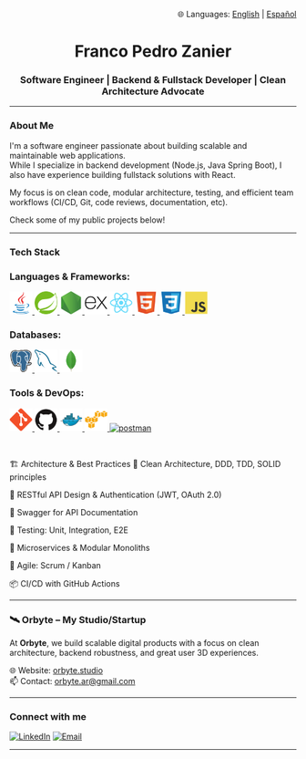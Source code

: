 <p align="right">
🌐 Languages: <a href="/README.md">English</a> | <a href="/README.es.md">Español</a>
</p>


<h1 align="center">Franco Pedro Zanier</h1>
<h3 align="center">Software Engineer | Backend & Fullstack Developer | Clean Architecture Advocate</h3>

---

###  About Me

I'm a software engineer passionate about building scalable and maintainable web applications.  
While I specialize in backend development (Node.js, Java Spring Boot), I also have experience building fullstack solutions with React.

My focus is on clean code, modular architecture, testing, and efficient team workflows (CI/CD, Git, code reviews, documentation, etc).

Check some of my public projects below!

---
### Tech Stack

<h3 align="left">Languages & Frameworks:</h3>
<p align="left">
  <a href="https://www.java.com" target="_blank"> 
    <img src="https://raw.githubusercontent.com/devicons/devicon/master/icons/java/java-original.svg" alt="java" width="40" height="40"/> 
  </a>
  <a href="https://spring.io/" target="_blank">
    <img src="https://raw.githubusercontent.com/devicons/devicon/master/icons/spring/spring-original.svg" alt="spring" width="40" height="40"/>
  </a>
  <a href="https://nodejs.org/" target="_blank">
    <img src="https://raw.githubusercontent.com/devicons/devicon/master/icons/nodejs/nodejs-original.svg" alt="nodejs" width="40" height="40"/>
  </a>
  <a href="https://expressjs.com/" target="_blank">
    <img src="https://raw.githubusercontent.com/devicons/devicon/master/icons/express/express-original.svg" alt="express" width="40" height="40"/>
  </a>
  <a href="https://reactjs.org/" target="_blank">
    <img src="https://raw.githubusercontent.com/devicons/devicon/master/icons/react/react-original.svg" alt="react" width="40" height="40"/>
  </a>
  <a href="https://developer.mozilla.org/en-US/docs/Web/HTML" target="_blank">
    <img src="https://raw.githubusercontent.com/devicons/devicon/master/icons/html5/html5-original.svg" alt="html5" width="40" height="40"/>
  </a>
  <a href="https://developer.mozilla.org/en-US/docs/Web/CSS" target="_blank">
    <img src="https://raw.githubusercontent.com/devicons/devicon/master/icons/css3/css3-original.svg" alt="css3" width="40" height="40"/>
  </a>
  <a href="https://www.javascript.com/" target="_blank">
    <img src="https://raw.githubusercontent.com/devicons/devicon/master/icons/javascript/javascript-original.svg" alt="javascript" width="40" height="40"/>
  </a>
</p>

<h3 align="left">Databases:</h3>
<p align="left">
  <a href="https://www.postgresql.org/" target="_blank">
    <img src="https://raw.githubusercontent.com/devicons/devicon/master/icons/postgresql/postgresql-original.svg" alt="postgresql" width="40" height="40"/>
  </a>
  <a href="https://www.mysql.com/" target="_blank">
    <img src="https://raw.githubusercontent.com/devicons/devicon/master/icons/mysql/mysql-original.svg" alt="mysql" width="40" height="40"/>
  </a>
  <a href="https://www.mongodb.com/" target="_blank">
    <img src="https://raw.githubusercontent.com/devicons/devicon/master/icons/mongodb/mongodb-original.svg" alt="mongodb" width="40" height="40"/>
  </a>
</p>

<h3 align="left">Tools & DevOps:</h3>
<p align="left">
  <a href="https://git-scm.com/" target="_blank">
    <img src="https://raw.githubusercontent.com/devicons/devicon/master/icons/git/git-original.svg" alt="git" width="40" height="40"/>
  </a>
  <a href="https://github.com/" target="_blank">
    <img src="https://raw.githubusercontent.com/devicons/devicon/master/icons/github/github-original.svg" alt="github" width="40" height="40"/>
  </a>
  <a href="https://www.docker.com/" target="_blank">
    <img src="https://raw.githubusercontent.com/devicons/devicon/master/icons/docker/docker-original.svg" alt="docker" width="40" height="40"/>
  </a>
  <a href="https://aws.amazon.com/" target="_blank">
    <img src="https://raw.githubusercontent.com/devicons/devicon/master/icons/amazonwebservices/amazonwebservices-original.svg" alt="aws" width="40" height="40"/>
  </a>
  <a href="https://www.postman.com/" target="_blank">
    <img src="https://www.vectorlogo.zone/logos/getpostman/getpostman-icon.svg" alt="postman" width="40" height="40"/>
  </a>
</p>
<br/>

🏗️ Architecture & Best Practices
🧱 Clean Architecture, DDD, TDD, SOLID principles

🔗 RESTful API Design & Authentication (JWT, OAuth 2.0)

🔧 Swagger for API Documentation

🧪 Testing: Unit, Integration, E2E

🧩 Microservices & Modular Monoliths

🔄 Agile: Scrum / Kanban

📦 CI/CD with GitHub Actions
  
---

### 🛰️ Orbyte – My Studio/Startup

 At **Orbyte**, we build scalable digital products with a focus on clean architecture, backend robustness, and great user 3D experiences.  

🌐 Website: [orbyte.studio](https://orbyte.studio)  
📫 Contact: orbyte.ar@gmail.com

---

###  Connect with me

[![LinkedIn](https://img.shields.io/badge/-LinkedIn-blue?style=flat-square&logo=linkedin&logoColor=white)](https://www.linkedin.com/in/francozanier/?locale=en_US)
[![Email](https://img.shields.io/badge/-Email-c14438?style=flat-square&logo=gmail&logoColor=white)](francozanier2009@gmail.com)

---


